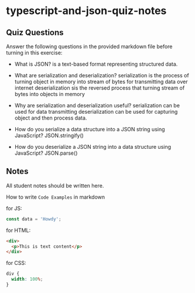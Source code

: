 # typescript-and-json-quiz-notes

## Quiz Questions

Answer the following questions in the provided markdown file before turning in this exercise:

- What is JSON?
  is a text-based format representing structured data.

- What are serialization and deserialization?
  serialization is the process of turning object in memory into stream of bytes for transmitting data over internet
  deserialization sis the reversed process that turning stream of bytes into objects in memory

- Why are serialization and deserialization useful?
  serialization can be used for data transmitting
  deserialization can be used for capturing object and then process data.

- How do you serialize a data structure into a JSON string using JavaScript?
  JSON.stringify()

- How do you deserialize a JSON string into a data structure using JavaScript?
  JSON.parse()

## Notes

All student notes should be written here.

How to write `Code Examples` in markdown

for JS:

```javascript
const data = 'Howdy';
```

for HTML:

```html
<div>
  <p>This is text content</p>
</div>
```

for CSS:

```css
div {
  width: 100%;
}
```
